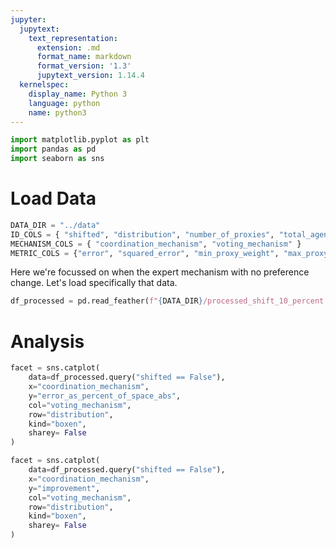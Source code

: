 ```yaml
---
jupyter:
  jupytext:
    text_representation:
      extension: .md
      format_name: markdown
      format_version: '1.3'
      jupytext_version: 1.14.4
  kernelspec:
    display_name: Python 3
    language: python
    name: python3
---
```


```python
import matplotlib.pyplot as plt
import pandas as pd
import seaborn as sns
```

# Load Data

```python
DATA_DIR = "../data"
ID_COLS = { "shifted", "distribution", "number_of_proxies", "total_agents", "distribution" }
MECHANISM_COLS = { "coordination_mechanism", "voting_mechanism" }
METRIC_COLS = {"error", "squared_error", "min_proxy_weight", "max_proxy_weight", "average_proxy_weight", "median_proxy_weight"}
```

Here we're focussed on when the expert mechanism with no preference change. Let's load specifically that data.

```python
df_processed = pd.read_feather(f"{DATA_DIR}/processed_shift_10_percent.arrow")
```

# Analysis

```python
facet = sns.catplot(
    data=df_processed.query("shifted == False"),
    x="coordination_mechanism",
    y="error_as_percent_of_space_abs",
    col="voting_mechanism",
    row="distribution",
    kind="boxen",
    sharey= False
)
```

```python
facet = sns.catplot(
    data=df_processed.query("shifted == False"),
    x="coordination_mechanism",
    y="improvement",
    col="voting_mechanism",
    row="distribution",
    kind="boxen",
    sharey= False
)
```
